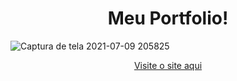 
<h1 align='center'>Meu Portfolio!</h1>
<div align="center" >   
</div>

![Captura de tela 2021-07-09 205825](https://user-images.githubusercontent.com/82004348/125145651-7555ca80-e0f8-11eb-94bd-a082514bbda6.png)

<p align="center">
  <a href="https://eduardorerick-portfolio.netlify.app/">Visite o site aqui</a><br>

</p>


